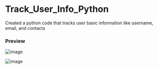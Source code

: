 # Track_User_Info_Python
<p>Created a python code that tracks user basic information like username, email, and contacts</p>
<h3>Preview</h3>

![image](https://github.com/WCARL12/Track_User_Info-Python-/assets/139624156/79000361-3332-43a8-9352-4ac0f935bced)

![image](https://github.com/WCARL12/Track_User_Info-Python-/assets/139624156/e90491b2-963e-419f-bb9a-4acc7c1d62a5)
